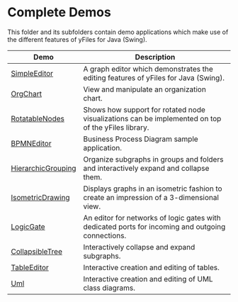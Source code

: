 
# Complete Demos
  

 This folder and its subfolders contain demo applications which make use of the different features of yFiles for Java (Swing).   

| Demo | Description |
|------|-------------|
|[SimpleEditor](../../src/complete/simpleeditor/)| A graph editor which demonstrates the editing features of yFiles for Java (Swing). |
|[OrgChart](../../src/complete/orgchart/)| View and manipulate an organization chart. |
|[RotatableNodes](../../src/complete/rotatablenodes/)| Shows how support for rotated node visualizations can be implemented on top of the yFiles library. |
|[BPMNEditor](../../src/complete/bpmn/)| Business Process Diagram sample application. |
|[HierarchicGrouping](../../src/complete/hierarchicgrouping/)| Organize subgraphs in groups and folders and interactively expand and collapse them. |
|[IsometricDrawing](../../src/complete/isometric/)| Displays graphs in an isometric fashion to create an impression of a 3-dimensional view. |
|[LogicGate](../../src/complete/logicgate/)| An editor for networks of logic gates with dedicated ports for incoming and outgoing connections. |
|[CollapsibleTree](../../src/complete/collapse/)| Interactively collapse and expand subgraphs. |
|[TableEditor](../../src/complete/tableeditor/)| Interactive creation and editing of tables. |
|[Uml](../../src/complete/uml/)| Interactive creation and editing of UML class diagrams. |
